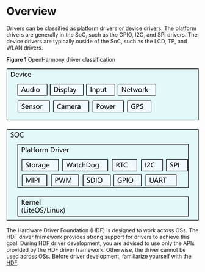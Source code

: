 # Overview<a name="EN-US_TOPIC_0000001172160289"></a>

Drivers can be classified as platform drivers or device drivers. The platform drivers are generally in the SoC, such as the GPIO, I2C, and SPI drivers. The device drivers are typically ouside of the SoC, such as the LCD, TP, and WLAN drivers.

**Figure  1**  OpenHarmony driver classification<a name="fig11697182018375"></a>  


![](figure/分类.png)

The Hardware Driver Foundation \(HDF\) is designed to work across OSs. The HDF driver framework provides strong support for drivers to achieve this goal. During HDF driver development, you are advised to use only the APIs provided by the HDF driver framework. Otherwise, the driver cannot be used across OSs. Before driver development, familiarize yourself with the  [HDF](https://gitee.com/openharmony/docs/blob/master/en/device-dev/driver/hdf.md).

